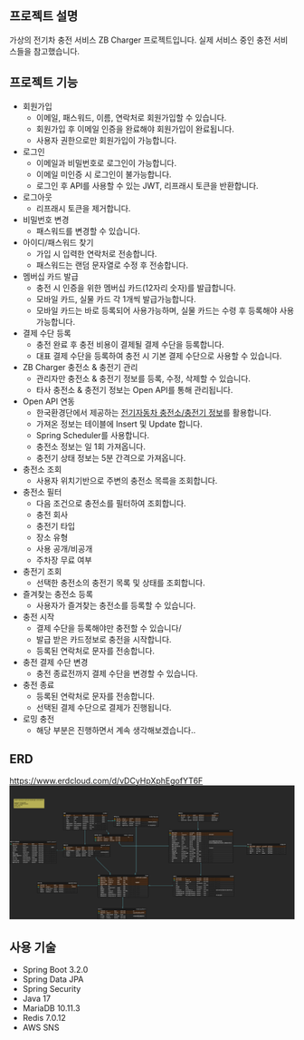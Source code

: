 ## 프로젝트 설명
가상의 전기차 충전 서비스 ZB Charger 프로젝트입니다. 실제 서비스 중인 충전 서비스들을 참고했습니다.

## 프로젝트 기능
- 회원가입
  - 이메일, 패스워드, 이름, 연락처로 회원가입할 수 있습니다.
  - 회원가입 후 이메일 인증을 완료해야 회원가입이 완료됩니다.
  - 사용자 권한으로만 회원가입이 가능합니다.
- 로그인
  - 이메일과 비밀번호로 로그인이 가능합니다.
  - 이메일 미인증 시 로그인이 불가능합니다.
  - 로그인 후 API를 사용할 수 있는 JWT, 리프래시 토큰을 반환합니다.
- 로그아웃
  - 리프래시 토큰을 제거합니다.
- 비밀번호 변경
  - 패스워드를 변경할 수 있습니다.
- 아이디/패스워드 찾기
  - 가입 시 입력한 연락처로 전송합니다.
  - 패스워드는 랜덤 문자열로 수정 후 전송합니다.
- 멤버십 카드 발급
  - 충전 시 인증을 위한 멤버십 카드(12자리 숫자)를 발급합니다.
  - 모바일 카드, 실물 카드 각 1개씩 발급가능합니다.
  - 모바일 카드는 바로 등록되어 사용가능하며, 실물 카드는 수령 후 등록해야 사용 가능합니다.
- 결제 수단 등록
  - 충전 완료 후 충전 비용이 결제될 결제 수단을 등록합니다.
  - 대표 결제 수단을 등록하여 충전 시 기본 결제 수단으로 사용할 수 있습니다.
- ZB Charger 충전소 & 충전기 관리
  - 관리자만 충전소 & 충전기 정보를 등록, 수정, 삭제할 수 있습니다.
  - 타사 충전소 & 충전기 정보는 Open API를 통해 관리됩니다.
- Open API 연동
  - 한국환경단에서 제공하는 [전기자동차 충전소/충전기 정보](https://www.data.go.kr/tcs/dss/selectApiDataDetailView.do?publicDataPk=15076352)를 활용합니다.
  - 가져온 정보는 테이블에 Insert 및 Update 합니다.
  - Spring Scheduler를 사용합니다.
  - 충전소 정보는 일 1회 가져옵니다.
  - 충전기 상태 정보는 5분 간격으로 가져옵니다.
- 충전소 조회
  - 사용자 위치기반으로 주변의 충전소 목륵을 조회합니다.
- 충전소 필터
  - 다음 조건으로 충전소를 필터하여 조회합니다.
  - 충전 회사
  - 충전기 타입
  - 장소 유형
  - 사용 공개/비공개
  - 주차장 무료 여부
- 충전기 조회
  - 선택한 충전소의 충전기 목록 및 상태를 조회합니다.
- 즐겨찾는 충전소 등록
  - 사용자가 즐겨찾는 충전소를 등록할 수 있습니다.
- 충전 시작
  - 결제 수단을 등록해야만 충전할 수 있습니다/
  - 발급 받은 카드정보로 충전을 시작합니다.
  - 등록된 연락처로 문자를 전송합니다.
- 충전 결제 수단 변경
  - 충전 종료전까지 결제 수단을 변경할 수 있습니다.
- 충전 종료
  - 등록된 연락처로 문자를 전송합니다.
  - 선택된 결제 수단으로 결제가 진행됩니다. 
- 로밍 충전
  - 해당 부분은 진행하면서 계속 생각해보겠습니다..

## ERD
https://www.erdcloud.com/d/vDCyHpXphEgofYT6F
![erd.png](doc%2Ferd.png)

## 사용 기술 
- Spring Boot 3.2.0
- Spring Data JPA
- Spring Security
- Java 17
- MariaDB 10.11.3
- Redis 7.0.12
- AWS SNS